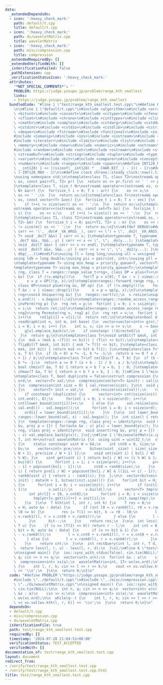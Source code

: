 ```yaml
---
data:
  _extendedDependsOn:
  - icon: ':heavy_check_mark:'
    path: default/t.cpp
    title: default/t.cpp
  - icon: ':heavy_check_mark:'
    path: ds/waveletMatrix.cpp
    title: waveletMatrix
  - icon: ':heavy_check_mark:'
    path: misc/compression.cpp
    title: compression
  _extendedRequiredBy: []
  _extendedVerifiedWith: []
  _isVerificationFailed: false
  _pathExtension: cpp
  _verificationStatusIcon: ':heavy_check_mark:'
  attributes:
    '*NOT_SPECIAL_COMMENTS*': ''
    PROBLEM: https://judge.yosupo.jp/problem/range_kth_smallest
    links:
    - https://judge.yosupo.jp/problem/range_kth_smallest
  bundledCode: "#line 1 \"test/range_kth_smallest.test.cpp\"\n#define PROBLEM \"https://judge.yosupo.jp/problem/range_kth_smallest\"\
    \n\n#line 1 \"default/t.cpp\"\n#include <algorithm>\n#include <array>\n#include\
    \ <bitset>\n#include <cassert>\n#include <cctype>\n#include <cfenv>\n#include\
    \ <cfloat>\n#include <chrono>\n#include <cinttypes>\n#include <climits>\n#include\
    \ <cmath>\n#include <complex>\n#include <cstdarg>\n#include <cstddef>\n#include\
    \ <cstdint>\n#include <cstdio>\n#include <cstdlib>\n#include <cstring>\n#include\
    \ <deque>\n#include <fstream>\n#include <functional>\n#include <initializer_list>\n\
    #include <iomanip>\n#include <ios>\n#include <iostream>\n#include <istream>\n\
    #include <iterator>\n#include <limits>\n#include <list>\n#include <map>\n#include\
    \ <memory>\n#include <new>\n#include <numeric>\n#include <ostream>\n#include <queue>\n\
    #include <random>\n#include <set>\n#include <sstream>\n#include <stack>\n#include\
    \ <streambuf>\n#include <string>\n#include <tuple>\n#include <type_traits>\n#include\
    \ <variant>\n#include <bit>\n#include <compare>\n#include <concepts>\n#include\
    \ <numbers>\n#include <ranges>\n#include <span>\n\n#define INT128_MAX (__int128)(((unsigned\
    \ __int128) 1 << ((sizeof(__int128) * __CHAR_BIT__) - 1)) - 1)\n#define INT128_MIN\
    \ (-INT128_MAX - 1)\n\n#define clock chrono::steady_clock::now().time_since_epoch().count()\n\
    \nusing namespace std;\n\ntemplate<class T1, class T2>\nostream& operator<<(ostream&\
    \ os, const pair<T1, T2> pr) {\n  return os << pr.first << ' ' << pr.second;\n\
    }\ntemplate<class T, size_t N>\nostream& operator<<(ostream& os, const array<T,\
    \ N> &arr) {\n  for(size_t i = 0; T x : arr) {\n    os << x;\n    if (++i != N)\
    \ os << ' ';\n  }\n  return os;\n}\ntemplate<class T>\nostream& operator<<(ostream&\
    \ os, const vector<T> &vec) {\n  for(size_t i = 0; T x : vec) {\n    os << x;\n\
    \    if (++i != size(vec)) os << ' ';\n  }\n  return os;\n}\ntemplate<class T>\n\
    ostream& operator<<(ostream& os, const set<T> &s) {\n  for(size_t i = 0; T x :\
    \ s) {\n    os << x;\n    if (++i != size(s)) os << ' ';\n  }\n  return os;\n\
    }\ntemplate<class T1, class T2>\nostream& operator<<(ostream& os, const map<T1,\
    \ T2> &m) {\n  for(size_t i = 0; pair<T1, T2> x : m) {\n    os << x;\n    if (++i\
    \ != size(m)) os << ' ';\n  }\n  return os;\n}\n\n#ifdef DEBUG\n#define dbg(...)\
    \ cerr << '(', _do(#__VA_ARGS__), cerr << \") = \", _do2(__VA_ARGS__)\ntemplate<typename\
    \ T> void _do(T &&x) { cerr << x; }\ntemplate<typename T, typename ...S> void\
    \ _do(T &&x, S&&...y) { cerr << x << \", \"; _do(y...); }\ntemplate<typename T>\
    \ void _do2(T &&x) { cerr << x << endl; }\ntemplate<typename T, typename ...S>\
    \ void _do2(T &&x, S&&...y) { cerr << x << \", \"; _do2(y...); }\n#else\n#define\
    \ dbg(...)\n#endif\n\nusing ll = long long;\nusing ull = unsigned long long;\n\
    using ldb = long double;\nusing pii = pair<int, int>;\nusing pll = pair<ll, ll>;\n\
    \ntemplate<typename T> using min_heap = priority_queue<T, vector<T>, greater<T>>;\n\
    template<typename T> using max_heap = priority_queue<T>;\n\ntemplate<ranges::forward_range\
    \ rng, class T = ranges::range_value_t<rng>, class OP = plus<T>>\nvoid pSum(rng\
    \ &v) {\n  if (!v.empty())\n    for(T p = v[0]; T &x : v | views::drop(1))\n \
    \     x = p = OP()(p, x);\n}\ntemplate<ranges::forward_range rng, class T = ranges::range_value_t<rng>,\
    \ class OP>\nvoid pSum(rng &v, OP op) {\n  if (!v.empty())\n    for(T p = v[0];\
    \ T &x : v | views::drop(1))\n      x = p = op(p, x);\n}\n\ntemplate<ranges::forward_range\
    \ rng>\nvoid Unique(rng &v) {\n  ranges::sort(v);\n  v.resize(unique(v.begin(),\
    \ v.end()) - v.begin());\n}\n\ntemplate<ranges::random_access_range rng>\nrng\
    \ invPerm(rng p) {\n  rng ret = p;\n  for(int i = 0; i < ssize(p); i++)\n    ret[p[i]]\
    \ = i;\n  return ret;\n}\n\ntemplate<ranges::random_access_range rng, ranges::random_access_range\
    \ rng2>\nrng Permute(rng v, rng2 p) {\n  rng ret = v;\n  for(int i = 0; i < ssize(p);\
    \ i++)\n    ret[p[i]] = v[i];\n  return ret;\n}\n\ntemplate<bool directed>\nvector<vector<int>>\
    \ readGraph(int n, int m, int base) {\n  vector<vector<int>> g(n);\n  for(int\
    \ i = 0; i < m; i++) {\n    int u, v; cin >> u >> v;\n    u -= base, v -= base;\n\
    \    g[u].emplace_back(v);\n    if constexpr (!directed)\n      g[v].emplace_back(u);\n\
    \  }\n  return g;\n}\n\ntemplate<class T>\nvoid setBit(T &msk, int bit, bool x)\
    \ {\n  msk = (msk & ~(T(1) << bit)) | (T(x) << bit);\n}\ntemplate<class T> void\
    \ flipBit(T &msk, int bit) { msk ^= T(1) << bit; }\ntemplate<class T> bool getBit(T\
    \ msk, int bit) { return msk >> bit & T(1); }\n\ntemplate<class T>\nT floorDiv(T\
    \ a, T b) {\n  if (b < 0) a *= -1, b *= -1;\n  return a >= 0 ? a / b : (a - b\
    \ + 1) / b;\n}\ntemplate<class T>\nT ceilDiv(T a, T b) {\n  if (b < 0) a *= -1,\
    \ b *= -1;\n  return a >= 0 ? (a + b - 1) / b : a / b;\n}\n\ntemplate<class T>\
    \ bool chmin(T &a, T b) { return a > b ? a = b, 1 : 0; }\ntemplate<class T> bool\
    \ chmax(T &a, T b) { return a < b ? a = b, 1 : 0; }\n#line 1 \"misc/compression.cpp\"\
    \ntemplate<class T, bool duplicate = false>\nstruct compression {\n  vector<int>\
    \ ord;\n  vector<T> val;\n\n  compression(vector<T> &init) : val(init) { precompute();\
    \ }\n  compression(int size = 0) { val.reserve(size); }\n\n  void precompute()\
    \ {\n    vector<T> init = val;\n    ord.resize(ssize(val));\n    ranges::sort(val);\n\
    \    if constexpr (duplicate) {\n      vector<int> cnt(ssize(init));\n      iota(cnt.begin(),\
    \ cnt.end(), 0);\n      for(int i = 0; i < ssize(ord); i++)\n        ord[i] =\
    \ cnt[lower_bound(init[i])]++;\n    } else {\n      val.resize(unique(val.begin(),\
    \ val.end()) - val.begin());\n      for(int i = 0; i < ssize(ord); i++)\n    \
    \    ord[i] = lower_bound(init[i]);\n    }\n  }\n\n  int lower_bound(T x) { return\
    \ ranges::lower_bound(val, x) - val.begin(); }\n  int size() { return ssize(val);\
    \ }\n  template<ranges::range rng, class proj = identity>\n  void mapping(rng\
    \ &v, proj p = {}) { for(auto &x : v) p(x) = lower_bound(p(x)); }\n  template<ranges::range\
    \ rng, class proj = identity>\n  void insert(rng &v, proj p = {}) { for(auto &x\
    \ : v) val.emplace_back(p(x)); }\n};\n#line 1 \"ds/waveletMatrix.cpp\"\ntemplate<class\
    \ T, int H>\nstruct waveletMatrix {\n  using uint = uint32_t;\n  struct bitvec\
    \ {\n    static constexpr uint W = 64;\n    int cnt0 = 0, size;\n    vector<ull>\
    \ bv;\n    vector<int> pre;\n\n    bitvec(uint _size) : size(_size), bv(size /\
    \ W + 1), pre(size / W + 1) {};\n    void set(uint i) { bv[i / W] |= 1LL << (i\
    \ % W); }\n    uint get(uint i) { return bv[i / W] >> (i % W) & 1; }\n    void\
    \ build() {\n      for(int i = 1; i < ssize(pre); i++)\n        pre[i] = pre[i\
    \ - 1] + popcount(bv[i - 1]);\n      cnt0 = rank0(size);\n    }\n    int rank1(uint\
    \ i) { return pre[i / W] + popcount(bv[i / W] & ((1LL << i) - 1)); }\n    int\
    \ rank0(uint i) { return i - rank1(i); }\n  };\n\n  vector<bitvec> data;\n  waveletMatrix(vector<T>\
    \ init) : data(H + 1, bitvec(init.size())) {\n    for(int bit = H; auto &v : data)\
    \ {\n      for(int i = 0; i < ssize(init); i++)\n        if (init[i] >> bit &\
    \ 1)\n          v.set(i);\n      v.build();\n      vector<T> tmp(ssize(init));\n\
    \      int ptr[2] = {0, v.cnt0};\n      for(int i = 0; i < ssize(init); i++)\n\
    \        tmp[ptr[v.get(i)]++] = init[i];\n      init.swap(tmp);\n      bit--;\n\
    \    }\n  }\n\n  T kth(int l, int r, int k) {\n    T res = 0;\n    for(int bit\
    \ = H; auto &v : data) {\n      if (int l0 = v.rank0(l), r0 = v.rank0(r); r0 -\
    \ l0 <= k) {\n        res |= T(1) << bit, k -= r0 - l0;\n        l = v.cnt0 +\
    \ v.rank1(l), r = v.cnt0 + v.rank1(r);\n      } else {\n        l = l0, r = r0;\n\
    \      }\n      bit--;\n    }\n    return res;\n  }\n\n  int less(int l, int r,\
    \ T u) {\n    if (u >= (T(2) << H)) return r - l;\n    int cnt = 0;\n    for(int\
    \ bit = H; auto &v : data) {\n      if (u >> bit & 1) {\n        cnt += v.rank0(r)\
    \ - v.rank0(l);\n        l = v.cnt0 + v.rank1(l), r = v.cnt0 + v.rank1(r);\n \
    \     } else {\n        l = v.rank0(l), r = v.rank0(r);\n      }\n      bit--;\n\
    \    }\n    return cnt;\n  }\n\n  int rectQuery(int l, int r, T d, T u) {\n  \
    \  return less(l, r, u) - less(l, r, d);\n  }\n};\n#line 6 \"test/range_kth_smallest.test.cpp\"\
    \n\nsigned main() {\n  ios::sync_with_stdio(false), cin.tie(NULL);\n\n  int n,\
    \ q; cin >> n >> q;\n  vector<int> a(n);\n  for(int &x : a)\n    cin >> x;\n\n\
    \  compression<int> xs(a);\n  waveletMatrix<int, 17> wv(xs.ord);\n\n  while(q--)\
    \ {\n    int l, r, k; cin >> l >> r >> k;\n    cout << xs.val[wv.kth(l, r, k)]\
    \ << '\\n';\n  }\n\n  return 0;\n}\n"
  code: "#define PROBLEM \"https://judge.yosupo.jp/problem/range_kth_smallest\"\n\n\
    #include \"../default/t.cpp\"\n#include \"../misc/compression.cpp\"\n#include\
    \ \"../ds/waveletMatrix.cpp\"\n\nsigned main() {\n  ios::sync_with_stdio(false),\
    \ cin.tie(NULL);\n\n  int n, q; cin >> n >> q;\n  vector<int> a(n);\n  for(int\
    \ &x : a)\n    cin >> x;\n\n  compression<int> xs(a);\n  waveletMatrix<int, 17>\
    \ wv(xs.ord);\n\n  while(q--) {\n    int l, r, k; cin >> l >> r >> k;\n    cout\
    \ << xs.val[wv.kth(l, r, k)] << '\\n';\n  }\n\n  return 0;\n}\n"
  dependsOn:
  - default/t.cpp
  - misc/compression.cpp
  - ds/waveletMatrix.cpp
  isVerificationFile: true
  path: test/range_kth_smallest.test.cpp
  requiredBy: []
  timestamp: '2024-07-28 21:04:51+08:00'
  verificationStatus: TEST_ACCEPTED
  verifiedWith: []
documentation_of: test/range_kth_smallest.test.cpp
layout: document
redirect_from:
- /verify/test/range_kth_smallest.test.cpp
- /verify/test/range_kth_smallest.test.cpp.html
title: test/range_kth_smallest.test.cpp
---
```

